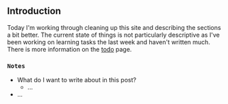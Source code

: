 
## Introduction

Today I'm working through cleaning up this site and describing the sections a bit better.
The current state of things is not particularly descriptive as I've been working on
learning tasks the last week and haven't written much. There is more information on the
[todo](https://simple.bluesaltlabs.com/todo/) page.


### `Notes`

- What do I want to write about in this post?
  - ...
- ...

